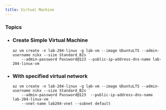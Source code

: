 ```yaml
---
title: Virtual Machine
---
```


### Topics
- ### Create Simple Virtual Machine
    ```azcli
    az vm create -n lab-204-linux -g lab-vm --image UbuntuLTS --admin-username nikx --size Standard_B2s `
        --admin-password Password@123 --public-ip-address-dns-name lab-204-linux-vm
    ```

- ### With specified virtual network
    ```azcli
    az vm create -n lab-204-linux -g lab-vm --image UbuntuLTS --admin-username nikx --size Standard_B2s `
        --admin-password Password@123  --public-ip-address-dns-name lab-204-linux-vm `
        --vnet-name lab204-vnet --subnet default
    ```

